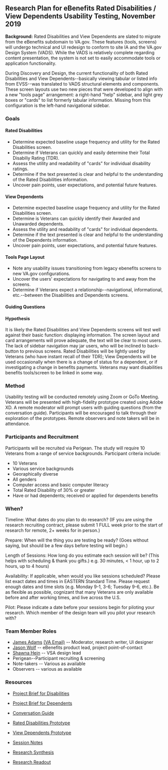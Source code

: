 ## Research Plan for eBenefits Rated Disabilities / View Dependents Usability Testing, November 2019

**Background:** Rated Disabilities and View Dependents are slated to migrate from the eBenefits subdomain to VA.gov. These features (tools, screens) will undergo technical and UI redesign to conform to site IA and the VA.gov Design System (VADS). While the VADS is relatively complete regarding content presentation, the system is not set to easily accommodate tools or application functionality.

During Discovery and Design, the current functionality of both Rated Disabilities and View Dependents--basically viewing tabular or listed info from EVSS--was translated to VADS structural elements and components. These screen layouts use two new pieces that were developed to align with a new "tools page" arrangement: a right-hand "help" sidebar, and light grey boxes or "cards" to list formerly tabular information. Missing from this configuration is the left-hand navigational sidebar.

### Goals
#### Rated Disabilities
- Determine expected baseline usage frequency and utility for the Rated Disabilities screen.
- Determine if Veterans can quickly and easily determine their Total Disabiliy Rating (TDR).
- Assess the utility and readability of "cards" for individual disability ratings.
- Determine if the text presented is clear and helpful to the understanding of the Rated Disabilities information.
- Uncover pain points, user expectations, and potential future features.

#### View Dependents
- Determine expected baseline usage frequency and utility for the Rated Disabilities screen.
- Determine is Veterans can quickly identify their Awarded and Unawarded dependents.
- Assess the utility and readability of "cards" for individual dependents.
- Determine if the text presented is clear and helpful to the understanding of the Dependents information.
- Uncover pain points, user expectations, and potential future features.

#### Tools Page Layout
- Note any usability issues transitioning from legacy ebenefits screens to new VA.gov configurations.
- Uncover the users' expectations for navigating to and away from the screens.
- Determine if Veterans expect a relationship--navigational, informational, etc.--between the Disabilities and Dependents screens.

#### Guiding Questions

#### Hypothesis
It is likely the Rated Disabilities and View Dependents screens will test well against their basic function: displaying information. The screen layout and card arrangements will prove adequate, the text will be clear to most users. The lack of sidebar navigation may jar users, who will be inclined to back-button to previous screens. Rated Disabilities will be lightly used by Veterans (who have instant recall of their TDR); View Dependents will be used occasionally when there is a change of status for a dependent, or if investigating a change in benefits payments. Veterans may want disabilities benefits tools/screen to be linked in some way.

### Method
Usability testing will be conducted remotely using Zoom or GoTo Meeting. Veterans will be presented with high-fidelity prototype created using Adobe XD. A remote moderator will prompt users with guiding questions (from the conversation guide). Participants will be encouraged to talk through their exploration of the prototypes. Remote observers and note takers will be in attendance.

### Participants and Recruitment
Participants will be recruited via Perigean. The study will require 10 Veterans from a range of service backgrounds. Participant criteria include:
- 10 Veterans
- Various service backgrounds
- Georaphically diverse
- All genders
- Computer access and basic computer literacy
- Total Rated Disability of 30% or greater
- Have or had dependents; received or applied for dependents benefits

### When?
Timeline: What dates do you plan to do research? (IF you are using the research recruiting contract, please submit 1 FULL week prior to the start of research for remote, 2+ weeks for in person.)

Prepare: When will the thing you are testing be ready? (Goes without saying, but should be a few days before testing will begin.)

Length of Sessions: How long do you estimate each session will be? (This helps with scheduling & thank you gifts.) e.g. 30 minutes, < 1 hour, up to 2 hours, up to 4 hours)

Availability: If applicable, when would you like sessions scheduled? Please list exact dates and times in EASTERN Standard Time. Please request enough dates and time slots (e.g. Monday 9-1, 3-6; Tuesday 9-6, etc.). Be as flexible as possible, cognizant that many Veterans are only available before and after working times, and live across the U.S.

Pilot: Please indicate a date before your sessions begin for piloting your research. Which member of the design team will you pilot your research with?

### Team Member Roles
- [James Adams](jadams@governmentcio.com) [(VA Email)](james-adams2@va.gov) -- Moderator, research writer, UI designer
- [Jason Wolf](jwolf@governmentcio.com) -- eBenefits product lead, project point-of-contact
- [Shawna Hein](shawna@adhocteam.us) -- VSA design lead
- Perigean--Participant recruiting & screening
- Note-takers -- Various as available
- Observers -- various as available

### Resources
- [Project Brief for Disabilities](https://github.com/department-of-veterans-affairs/va.gov-team/blob/master/teams/vsa/teams/ebenefits/issue-briefs/profile-dependents.md)

- [Project Brief for Dependents](https://github.com/department-of-veterans-affairs/va.gov-team/blob/master/teams/vsa/teams/ebenefits/issue-briefs/profile-rated-disabilities.md)

- [Conversation Guide]()

- [Rated Disabilities Prototype](https://xd.adobe.com/view/0db723ac-52ff-48b3-4877-9d5882cb2e1f-7b86/)

- [View Dependents Prototype](https://xd.adobe.com/view/852342af-36f7-41b6-7e04-29c9ca8b210e-f312/)

- [Session Notes]()

- [Research Synthesis]()

- [Research Readout]()

